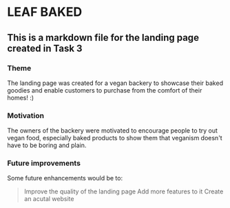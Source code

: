 # LEAF BAKED
## This is a markdown file for the landing page created in Task 3
### Theme
The landing page was created for a vegan backery to showcase their baked goodies and enable customers to purchase from the comfort of their homes! :)
### Motivation
The owners of the backery were motivated to encourage people to try out vegan food, especially baked products to show them that veganism doesn't have to be boring and plain.
### Future improvements
Some future enhancements would be to:
>Improve the quality of the landing page
>Add more features to it
>Create an acutal website 

